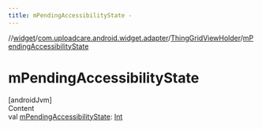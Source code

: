 ```yaml
---
title: mPendingAccessibilityState -
---
```

//[widget](../../index.md)/[com.uploadcare.android.widget.adapter](../index.md)/[ThingGridViewHolder](index.md)/[mPendingAccessibilityState](m-pending-accessibility-state.md)



# mPendingAccessibilityState  
[androidJvm]  
Content  
val [mPendingAccessibilityState](m-pending-accessibility-state.md): [Int](https://kotlinlang.org/api/latest/jvm/stdlib/kotlin/-int/index.html)  



